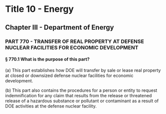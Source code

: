 
# Title 10 - Energy
## Chapter III - Department of Energy
### PART 770 - TRANSFER OF REAL PROPERTY AT DEFENSE NUCLEAR FACILITIES FOR ECONOMIC DEVELOPMENT
#### § 770.1 What is the purpose of this part?

(a) This part establishes how DOE will transfer by sale or lease real property at closed or downsized defense nuclear facilities for economic development.

(b) This part also contains the procedures for a person or entity to request indemnification for any claim that results from the release or threatened release of a hazardous substance or pollutant or contaminant as a result of DOE activities at the defense nuclear facility.
